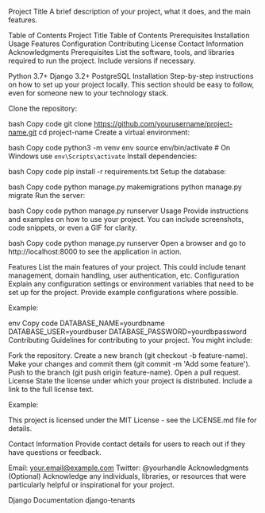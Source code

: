 Project Title
A brief description of your project, what it does, and the main features.

Table of Contents
Project Title
Table of Contents
Prerequisites
Installation
Usage
Features
Configuration
Contributing
License
Contact Information
Acknowledgments
Prerequisites
List the software, tools, and libraries required to run the project. Include versions if necessary.

Python 3.7+
Django 3.2+
PostgreSQL
Installation
Step-by-step instructions on how to set up your project locally. This section should be easy to follow, even for someone new to your technology stack.

Clone the repository:

bash
Copy code
git clone https://github.com/yourusername/project-name.git
cd project-name
Create a virtual environment:

bash
Copy code
python3 -m venv env
source env/bin/activate  # On Windows use `env\Scripts\activate`
Install dependencies:

bash
Copy code
pip install -r requirements.txt
Setup the database:

bash
Copy code
python manage.py makemigrations
python manage.py migrate
Run the server:

bash
Copy code
python manage.py runserver
Usage
Provide instructions and examples on how to use your project. You can include screenshots, code snippets, or even a GIF for clarity.

bash
Copy code
python manage.py runserver
Open a browser and go to http://localhost:8000 to see the application in action.

Features
List the main features of your project.
This could include tenant management, domain handling, user authentication, etc.
Configuration
Explain any configuration settings or environment variables that need to be set up for the project. Provide example configurations where possible.

Example:

env
Copy code
DATABASE_NAME=yourdbname
DATABASE_USER=yourdbuser
DATABASE_PASSWORD=yourdbpassword
Contributing
Guidelines for contributing to your project. You might include:

Fork the repository.
Create a new branch (git checkout -b feature-name).
Make your changes and commit them (git commit -m 'Add some feature').
Push to the branch (git push origin feature-name).
Open a pull request.
License
State the license under which your project is distributed. Include a link to the full license text.

Example:

This project is licensed under the MIT License - see the LICENSE.md file for details.

Contact Information
Provide contact details for users to reach out if they have questions or feedback.

Email: your.email@example.com
Twitter: @yourhandle
Acknowledgments
(Optional) Acknowledge any individuals, libraries, or resources that were particularly helpful or inspirational for your project.

Django Documentation
django-tenants